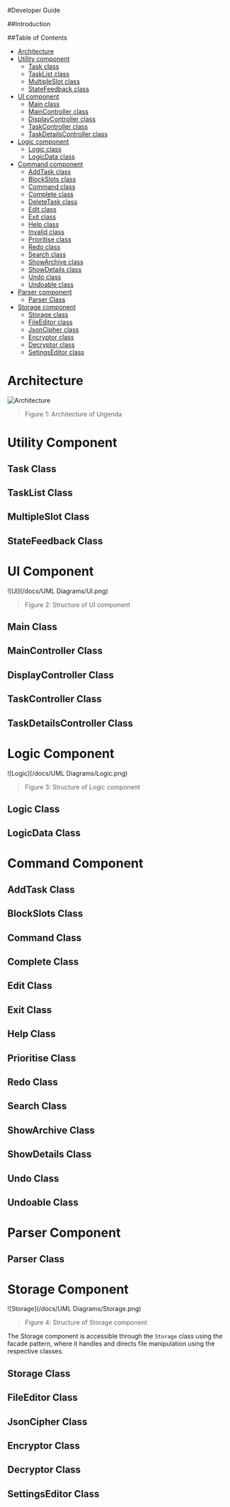 #Developer Guide

##Introduction

##Table of Contents
* [Architecture](#architecture)
* [Utility component](#utility-component)
	* [Task class](#task-class)
	* [TaskList class](#tasklist-class)
	* [MultipleSlot class](#multipleslot-class)
	* [StateFeedback class](#statefeedback-class)
* [UI component](#ui-component)
	* [Main class](#main-class)
	* [MainController class](#maincontroller-class)
	* [DisplayController class](#displaycontroller-class)
	* [TaskController class](#taskcontroller-class)
	* [TaskDetailsController class](#taskdetailscontroller-class)
* [Logic component](#logic-component)
	* [Logic class](#logic-class)
	* [LogicData class](#logicdata-class)
* [Command component](#command-component)
	* [AddTask class](#addtask-class)
	* [BlockSlots class](#blockslots-class)
	* [Command class](#command-class)
	* [Complete class](#complete-class)
	* [DeleteTask class](#deletetask-class)
	* [Edit class](#edit-class)
	* [Exit class](#exit-class)
	* [Help class](#help-class)
	* [Invalid class](#invalid-class)
	* [Prioritise class](#prioritise-class)
	* [Redo class](#redo-class)
	* [Search class](#search-class)
	* [ShowArchive class](#showarchive-class)
	* [ShowDetails class](#showdetails-class)
	* [Undo class](#undo-class)
	* [Undoable class](#undoable-class)
* [Parser component](#parser-component)
	* [Parser Class](#parser-class)
* [Storage component](#storage-component)
	* [Storage class](#storage-class)
	* [FileEditor class](#fileeditor-class)
	* [JsonCipher class](#jsoncipher-class)
	* [Encryptor class](#encryptor-class)
	* [Decryptor class](#decryptor-class)
	* [SetingsEditor class](#settingseditor-class)

# Architecture
![Architecture](https://cloud.githubusercontent.com/assets/17000137/13753825/9952069c-ea4f-11e5-8e69-a18c7dcdb6cd.png)
> Figure 1: Architecture of Urgenda

# Utility Component
## Task Class
## TaskList Class
## MultipleSlot Class
## StateFeedback Class
# UI Component
![UI](/docs/UML Diagrams/UI.png)
> Figure 2: Structure of UI component

## Main Class
## MainController Class
## DisplayController Class
## TaskController Class
## TaskDetailsController Class
# Logic Component
![Logic](/docs/UML Diagrams/Logic.png)
> Figure 3: Structure of Logic component
## Logic Class
## LogicData Class
# Command Component
## AddTask Class
## BlockSlots Class
## Command Class
## Complete Class
## Edit Class
## Exit Class
## Help Class
## Prioritise Class
## Redo Class
## Search Class
## ShowArchive Class
## ShowDetails Class
## Undo Class
## Undoable Class
# Parser Component
## Parser Class
# Storage Component
![Storage](/docs/UML Diagrams/Storage.png)
> Figure 4: Structure of Storage component

The Storage component is accessible through the `Storage` class using the facade pattern, where it handles and directs file manipulation using the respective classes. 
## Storage Class
## FileEditor Class
## JsonCipher Class
## Encryptor Class
## Decryptor Class
## SettingsEditor Class

